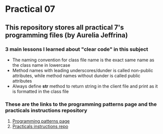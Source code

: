 # Practical 07

## This repository stores all practical 7's programming files (by Aurelia Jeffrina)

### 3 main lessons I learned about "clear code" in this subject
- The naming convention for class file name is the exact same name as the class name in lowercase
- Method names with leading underscores/dunder is called non-public attributes, while method names without dunder is called public attributes
- Always define __str__ method to return string in the client file and print as it is formatted in the class file

### These are the links to the programming patterns page and the practicals instructions repository
1. [Programming patterns page](https://github.com/CP1404/Starter/wiki/Programming-Patterns)
2. [Practicals instructions repo](https://github.com/CP1404/Practicals)